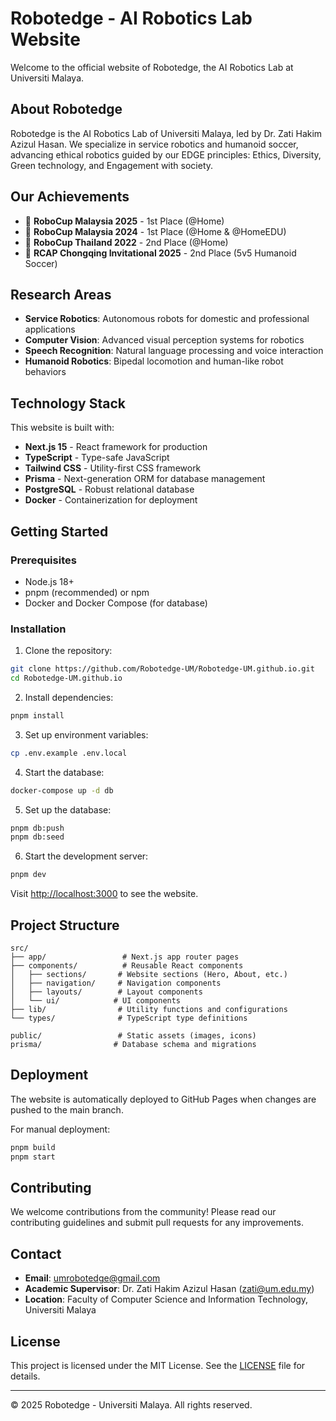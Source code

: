 # Robotedge - AI Robotics Lab Website

Welcome to the official website of Robotedge, the AI Robotics Lab at Universiti Malaya.

## About Robotedge

Robotedge is the AI Robotics Lab of Universiti Malaya, led by Dr. Zati Hakim Azizul Hasan. We specialize in service robotics and humanoid soccer, advancing ethical robotics guided by our EDGE principles: Ethics, Diversity, Green technology, and Engagement with society.

## Our Achievements

- 🥇 **RoboCup Malaysia 2025** - 1st Place (@Home)
- 🥇 **RoboCup Malaysia 2024** - 1st Place (@Home & @HomeEDU)
- 🥈 **RoboCup Thailand 2022** - 2nd Place (@Home)
- 🥈 **RCAP Chongqing Invitational 2025** - 2nd Place (5v5 Humanoid Soccer)

## Research Areas

- **Service Robotics**: Autonomous robots for domestic and professional applications
- **Computer Vision**: Advanced visual perception systems for robotics
- **Speech Recognition**: Natural language processing and voice interaction
- **Humanoid Robotics**: Bipedal locomotion and human-like robot behaviors

## Technology Stack

This website is built with:

- **Next.js 15** - React framework for production
- **TypeScript** - Type-safe JavaScript
- **Tailwind CSS** - Utility-first CSS framework
- **Prisma** - Next-generation ORM for database management
- **PostgreSQL** - Robust relational database
- **Docker** - Containerization for deployment

## Getting Started

### Prerequisites

- Node.js 18+
- pnpm (recommended) or npm
- Docker and Docker Compose (for database)

### Installation

1. Clone the repository:

```bash
git clone https://github.com/Robotedge-UM/Robotedge-UM.github.io.git
cd Robotedge-UM.github.io
```

2. Install dependencies:

```bash
pnpm install
```

3. Set up environment variables:

```bash
cp .env.example .env.local
```

4. Start the database:

```bash
docker-compose up -d db
```

5. Set up the database:

```bash
pnpm db:push
pnpm db:seed
```

6. Start the development server:

```bash
pnpm dev
```

Visit [http://localhost:3000](http://localhost:3000) to see the website.

## Project Structure

```
src/
├── app/                 # Next.js app router pages
├── components/          # Reusable React components
│   ├── sections/       # Website sections (Hero, About, etc.)
│   ├── navigation/     # Navigation components
│   ├── layouts/        # Layout components
│   └── ui/            # UI components
├── lib/                # Utility functions and configurations
└── types/              # TypeScript type definitions

public/                 # Static assets (images, icons)
prisma/                # Database schema and migrations
```

## Deployment

The website is automatically deployed to GitHub Pages when changes are pushed to the main branch.

For manual deployment:

```bash
pnpm build
pnpm start
```

## Contributing

We welcome contributions from the community! Please read our contributing guidelines and submit pull requests for any improvements.

## Contact

- **Email**: umrobotedge@gmail.com
- **Academic Supervisor**: Dr. Zati Hakim Azizul Hasan (zati@um.edu.my)
- **Location**: Faculty of Computer Science and Information Technology, Universiti Malaya

## License

This project is licensed under the MIT License. See the [LICENSE](LICENSE) file for details.

---

© 2025 Robotedge - Universiti Malaya. All rights reserved.
